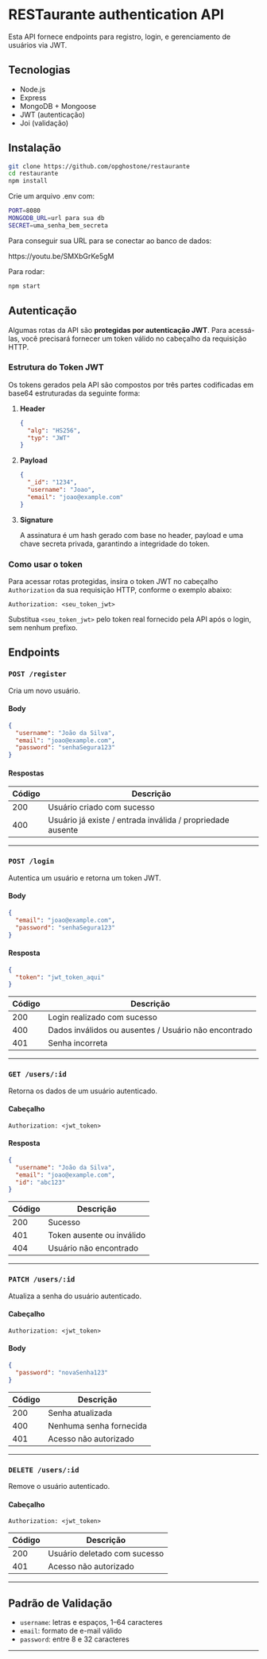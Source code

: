 # RESTaurante authentication API
Esta API fornece endpoints para registro, login, e gerenciamento de usuários via JWT.

## Tecnologias
- Node.js
- Express
- MongoDB + Mongoose
- JWT (autenticação)
- Joi (validação)

## Instalação

```bash
git clone https://github.com/opghostone/restaurante
cd restaurante
npm install
```

<p>Crie um arquivo .env com:</p>

```bash
PORT=8080
MONGODB_URL=url para sua db
SECRET=uma_senha_bem_secreta
```

<p>Para conseguir sua URL para se conectar ao banco de dados:</p>
https://youtu.be/SMXbGrKe5gM

<p>Para rodar:</p>

```bash
npm start
```

## Autenticação

Algumas rotas da API são **protegidas por autenticação JWT**. Para acessá-las, você precisará fornecer um token válido no cabeçalho da requisição HTTP.

### Estrutura do Token JWT

Os tokens gerados pela API são compostos por três partes codificadas em base64 estruturadas da seguinte forma:

1. **Header** 

   ```json
   {
     "alg": "HS256",
     "typ": "JWT"
   }
   ```

2. **Payload**

   ```json
   {
     "_id": "1234",
     "username": "Joao",
     "email": "joao@example.com"
   }
   ```

3. **Signature**

   A assinatura é um hash gerado com base no header, payload e uma chave secreta privada, garantindo a integridade do token.

### Como usar o token

Para acessar rotas protegidas, insira o token JWT no cabeçalho `Authorization` da sua requisição HTTP, conforme o exemplo abaixo:

```
Authorization: <seu_token_jwt>
```

Substitua `<seu_token_jwt>` pelo token real fornecido pela API após o login, sem nenhum prefixo.

## Endpoints

### `POST /register`

Cria um novo usuário.

#### Body

```json
{
  "username": "João da Silva",
  "email": "joao@example.com",
  "password": "senhaSegura123"
}
```

#### Respostas

| Código | Descrição |
|--------|-----------|
| 200    | Usuário criado com sucesso |
| 400    | Usuário já existe / entrada inválida / propriedade ausente |

---

### `POST /login`

Autentica um usuário e retorna um token JWT.

#### Body

```json
{
  "email": "joao@example.com",
  "password": "senhaSegura123"
}
```

#### Resposta

```json
{
  "token": "jwt_token_aqui"
}
```

| Código | Descrição |
|--------|-----------|
| 200    | Login realizado com sucesso |
| 400    | Dados inválidos ou ausentes / Usuário não encontrado|
| 401    | Senha incorreta |

---

### `GET /users/:id`

Retorna os dados de um usuário autenticado.

#### Cabeçalho

```
Authorization: <jwt_token>
```

#### Resposta

```json
{
  "username": "João da Silva",
  "email": "joao@example.com",
  "id": "abc123"
}
```

| Código | Descrição |
|--------|-----------|
| 200    | Sucesso |
| 401    | Token ausente ou inválido |
| 404    | Usuário não encontrado |

---

### `PATCH /users/:id`

Atualiza a senha do usuário autenticado.

#### Cabeçalho

```
Authorization: <jwt_token>
```

#### Body

```json
{
  "password": "novaSenha123"
}
```

| Código | Descrição |
|--------|-----------|
| 200    | Senha atualizada |
| 400    | Nenhuma senha fornecida |
| 401    | Acesso não autorizado |

---

### `DELETE /users/:id`

Remove o usuário autenticado.

#### Cabeçalho

```
Authorization: <jwt_token>
```

| Código | Descrição |
|--------|-----------|
| 200    | Usuário deletado com sucesso |
| 401    | Acesso não autorizado |

---

## Padrão de Validação

- `username`: letras e espaços, 1–64 caracteres
- `email`: formato de e-mail válido
- `password`: entre 8 e 32 caracteres

---
